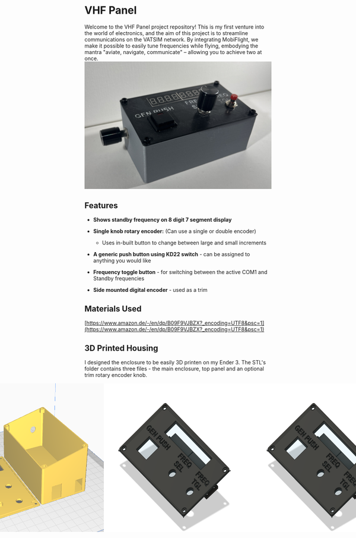 # VHF Panel
Welcome to the VHF Panel project repository! This is my first venture into the world of electronics, and the aim of this project is to streamline communications on the VATSIM network. By integrating MobiFlight, we make it possible to easily tune frequencies while flying, embodying the mantra "aviate, navigate, communicate" – allowing you to achieve two at once. 
![VHF Panel Image](images/main.jpeg)
## Features  
- **Shows standby frequency on 8 digit 7 segment display**

- **Single knob rotary encoder:** (Can use a single or double encoder)
  - Uses in-built button to change between large and small increments
  
 - **A generic push button using KD22 switch** - can be assigned to anything you would like

-  **Frequency toggle button** - for switching between the active COM1 and Standby frequencies

- **Side mounted digital encoder** - used as a trim

## Materials Used
[https://www.amazon.de/-/en/dp/B09F9VJBZX?_encoding=UTF8&psc=1](https://www.amazon.de/-/en/dp/B09F9VJBZX?_encoding=UTF8&psc=1)

## 3D Printed Housing
I designed the enclosure to be easily 3D printen on my Ender 3. The STL's folder contains three files - the main enclosure, top panel and an optional trim rotary encoder knob.

<div style="display: flex; justify-content: center;">
  <img src="images/image.png" alt="Description" width="400" height="400">
  <img src="images/Top panel.png" alt="Description" width="400" height="400">
  <img src="images/Top panel.png" alt="Description" width="400" height="400">
</div>




